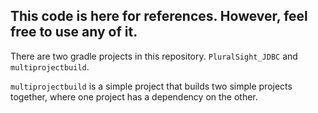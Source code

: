 ## This code is here for references. However, feel free to use any of it.

There are two gradle projects in this repository. `PluralSight_JDBC` and `multiprojectbuild`.

`multiprojectbuild` is a simple project that builds two simple projects together, where one project has a dependency on the other.
